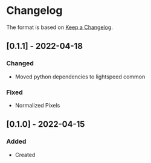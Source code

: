 # Changelog
The format is based on [Keep a Changelog](https://keepachangelog.com/en/1.0.0/).

## [0.1.1] - 2022-04-18
### Changed
- Moved python dependencies to lightspeed common
### Fixed
- Normalized Pixels

## [0.1.0] - 2022-04-15
### Added
- Created
